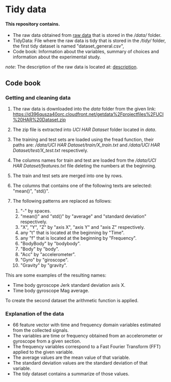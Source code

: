 # Tidy data

#### This repository contains.  
- The raw data obtained from [raw data](https://d396qusza40orc.cloudfront.net/getdata%2Fprojectfiles%2FUCI%20HAR%20Dataset.zip) that is stored in the */data/* folder.  
- TidyData: File where the raw data is tidy that is stored in the */tidy/* folder, the first tidy dataset is named "dataset_general.csv",  
- Code book: Information about the variables, summary of choices and information about the experimental study.

*note*: The description of the raw data is located at: [description](http://archive.ics.uci.edu/ml/datasets/Human+Activity+Recognition+Using+Smartphones).  

## Code book

### Getting and cleaning data
1. The raw data is downloaded into the *data* folder from the given link: https://d396qusza40orc.cloudfront.net/getdata%2Fprojectfiles%2FUCI%20HAR%20Dataset.zip 
2. The zip file is extracted into *UCI HAR Dataset* folder located in *data*.  
3. The training and test sets are loaded using the fread function, their paths are: */data/UCI HAR Dataset/train/X_train.txt* and */data/UCI HAR Dataset/test/X_test.txt* respectively.
4. The columns names for train and test are loaded from the */data/UCI HAR Dataset/features.txt* file deleting the numbers at the beginning.  
5. The train and test sets are merged into one by rows.  
6. The columns that contains one of the following texts are selected: "mean()", "std()".  



7. The following patterns are replaced as follows:  
   1. "-" by spaces.  
   2. "mean()" and "std()" by "average" and "standard deviation" respectively.  
   3. "X", "Y", "Z" by "axis X", "axis Y" and "axis Z" respectively.  
   4. any "t" that is located at the beginning by "Time".  
   5. any "f" that is located at the beginning by "Frequency".  
   6. "BodyBody" by "bodybody".  
   7. "Body" by "body".  
   8. "Acc" by "accelerometer".  
   9. "Gyro" by "giroscope".
   10. "Gravity" by "gravity".  

This are some examples of the resulting names:  
- Time body gyroscope Jerk standard deviation axis X.  
- Time body gyroscope Mag average.

To create the second dataset the arithmetic function is applied.

### Explanation of the data   
- 66 feature vector with time and frequency domain variables estimated from the collected signals.  
- The variables are time or frequency obtained from an accelerometer or gyroscope from a given section.  
- The frequency variables correspond to a Fast Fourier Transform (FFT) applied to the given variable.  
- The average values are the mean value of that variable.  
- The standard deviation values are the standard deviation of that variable.  
- The tidy dataset contains a summarize of those values.

